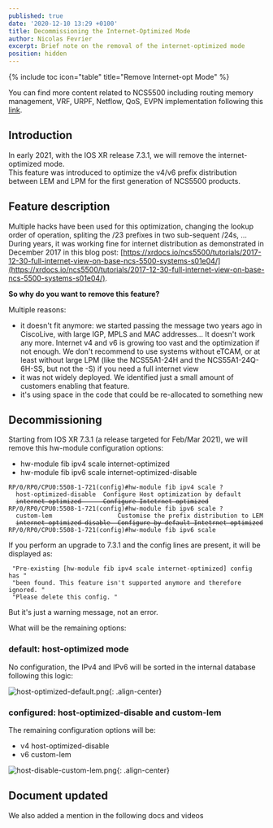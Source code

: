 ```yaml
---
published: true
date: '2020-12-10 13:29 +0100'
title: Decommissioning the Internet-Optimized Mode
author: Nicolas Fevrier
excerpt: Brief note on the removal of the internet-optimized mode
position: hidden
---
```

{% include toc icon="table" title="Remove Internet-opt Mode" %} 

You can find more content related to NCS5500 including routing memory management, VRF, URPF, Netflow, QoS, EVPN implementation following this [link](https://xrdocs.io/ncs5500/tutorials/).

## Introduction

In early 2021, with the IOS XR release 7.3.1, we will remove the internet-optimized mode.  
This feature was introduced to optimize the v4/v6 prefix distribution between LEM and LPM for the first generation of NCS5500 products. 

## Feature description

Multiple hacks have been used for this optimization, changing the lookup order of operation, spliting the /23 prefixes in two sub-sequent /24s, ...
During years, it was working fine for internet distribution as demonstrated in December 2017 in this blog post: [https://xrdocs.io/ncs5500/tutorials/2017-12-30-full-internet-view-on-base-ncs-5500-systems-s01e04/](https://xrdocs.io/ncs5500/tutorials/2017-12-30-full-internet-view-on-base-ncs-5500-systems-s01e04/).  

**So why do you want to remove this feature?**

Multiple reasons:  
- it doesn't fit anymore: we started passing the message two years ago in CiscoLive, with large IGP, MPLS and MAC addresses... It doesn't work any more. Internet v4 and v6 is growing too vast and the optimization if not enough. We don't recommend to use systems without eTCAM, or at least without large LPM (like the NCS55A1-24H and the NCS55A1-24Q-6H-SS, but not the -S) if you need a full internet view
- it was not widely deployed. We identified just a small amount of customers enabling that feature.
- it's using space in the code that could be re-allocated to something new

## Decommissioning

Starting from IOS XR 7.3.1 (a release targeted for Feb/Mar 2021), we will remove this hw-module configuration options:
- hw-module fib ipv4 scale internet-optimized
- hw-module fib ipv6 scale internet-optimized-disable

<div class="highlighter-rouge">
<pre class="highlight">
<code>RP/0/RP0/CPU0:5508-1-721(config)#hw-module fib ipv4 scale ?
  host-optimized-disable  Configure Host optimization by default
  <del>internet-optimized      Configure Intetrnet optimized</del>
RP/0/RP0/CPU0:5508-1-721(config)#hw-module fib ipv6 scale ?
  custom-lem                  Customise the prefix distribution to LEM
  <del>internet-optimized-disable  Configure by default Intetrnet optimized</del>
RP/0/RP0/CPU0:5508-1-721(config)#hw-module fib ipv6 scale</code>
</pre>
</div>

If you perform an upgrade to 7.3.1 and the config lines are present, it will be displayed as:  

<div class="highlighter-rouge">
<pre class="highlight">
<code> "Pre-existing [hw-module fib ipv4 scale internet-optimized] config has "  
 "been found. This feature isn't supported anymore and therefore ignored. "  
 "Please delete this config. "  </code>
</pre>
</div>

But it's just a warning message, not an error.

What will be the remaining options:

### default: host-optimized mode

No configuration, the IPv4 and IPv6 will be sorted in the internal database following this logic:

![host-optimized-default.png]({{site.baseurl}}/images/host-optimized-default.png){: .align-center}


### configured: host-optimized-disable and custom-lem

The remaining configuration options will be:  
- v4 host-optimized-disable
- v6 custom-lem

![host-disable-custom-lem.png]({{site.baseurl}}/images/host-disable-custom-lem.png){: .align-center}


## Document updated

We also added a mention in the following docs and videos



